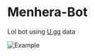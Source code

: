 # Menhera-Bot
Lol bot using [U.gg](https://u.gg/) data

![Example](https://user-images.githubusercontent.com/73412379/159405564-654cc92e-19cb-4659-8e6a-0fdb11553138.png)
